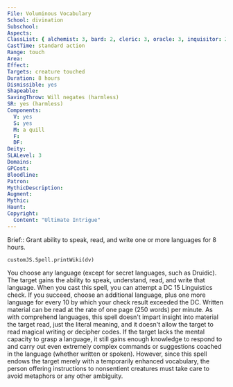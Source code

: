 ```yaml
---
File: Voluminous Vocabulary
School: divination
Subschool: 
Aspects: 
ClassList: { alchemist: 3, bard: 2, cleric: 3, oracle: 3, inquisitor: 2, medium: 2, mesmerist: 2, occultist: 2, psychic: 3, shaman: 4, sorcerer: 3, wizard: 3, spiritualist: 3, witch: 3 }
CastTime: standard action
Range: touch
Area: 
Effect: 
Targets: creature touched
Duration: 8 hours
Dismissible: yes
Shapeable: 
SavingThrow: Will negates (harmless)
SR: yes (harmless)
Components:
  V: yes
  S: yes
  M: a quill
  F: 
  DF: 
Deity: 
SLALevel: 3
Domains: 
GPCost: 
Bloodline: 
Patron: 
MythicDescription: 
Augment: 
Mythic: 
Haunt: 
Copyright:
  Content: "Ultimate Intrigue"
---
```

Brief:: Grant ability to speak, read, and write one or more languages for 8 hours.

```dataviewjs
customJS.Spell.printWiki(dv)
```

You choose any language (except for secret languages, such as Druidic). The target gains the ability to speak, understand, read, and write that language. When you cast this spell, you can attempt a DC 15 Linguistics check. If you succeed, choose an additional language, plus one more language for every 10 by which your check result exceeded the DC.  Written material can be read at the rate of one page (250 words) per minute. As with comprehend languages, this spell doesn't impart insight into material the target read, just the literal meaning, and it doesn't allow the target to read magical writing or decipher codes.  If the target lacks the mental capacity to grasp a language, it still gains enough knowledge to respond to and carry out even extremely complex commands or suggestions coached in the language (whether written or spoken). However, since this spell endows the target merely with a temporarily enhanced vocabulary, the person offering instructions to nonsentient creatures must take care to avoid metaphors or any other ambiguity.
